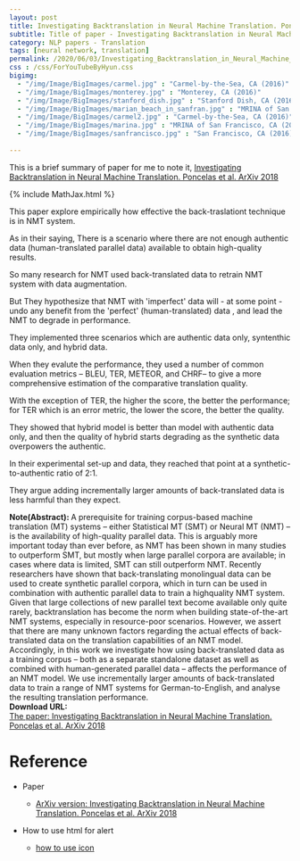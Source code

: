 ```yaml
---
layout: post
title: Investigating Backtranslation in Neural Machine Translation. Poncelas et al. arXiv. 2018.
subtitle: Title of paper - Investigating Backtranslation in Neural Machine Translation. Poncelas et al. arXiv. 2018.
category: NLP papers - Translation
tags: [neural network, translation]
permalink: /2020/06/03/Investigating_Backtranslation_in_Neural_Machine_Translation/
css : /css/ForYouTubeByHyun.css
bigimg: 
  - "/img/Image/BigImages/carmel.jpg" : "Carmel-by-the-Sea, CA (2016)"
  - "/img/Image/BigImages/monterey.jpg" : "Monterey, CA (2016)"
  - "/img/Image/BigImages/stanford_dish.jpg" : "Stanford Dish, CA (2016)"
  - "/img/Image/BigImages/marian_beach_in_sanfran.jpg" : "MRINA of San Francisco, CA (2016)"
  - "/img/Image/BigImages/carmel2.jpg" : "Carmel-by-the-Sea, CA (2016)"
  - "/img/Image/BigImages/marina.jpg" : "MRINA of San Francisco, CA (2016)"
  - "/img/Image/BigImages/sanfrancisco.jpg" : "San Francisco, CA (2016)"
  
---
```


This is a brief summary of paper for me to note it, [Investigating Backtranslation in Neural Machine Translation. Poncelas et al. ArXiv 2018](https://arxiv.org/abs/1804.06189v1)

{% include MathJax.html %}

This paper explore empirically how effective the back-traslationt technique is in NMT system. 

As in their saying, There is a scenario where there are not enough authentic data (human-translated parallel data) available to obtain high-quality results. 

So many research for NMT used back-translated data to retrain NMT system with data augmentation.

But They hypothesize that NMT with 'imperfect' data will - at some point - undo any benefit from the 'perfect' (human-translated) data , and lead the NMT to degrade in performance.

They implemented three scenarios which are authentic data only, syntenthic data only, and hybrid data.

When they evalute the performance, they used a number of common evaluation metrics – BLEU, TER, METEOR, and CHRF– to give a more comprehensive estimation of the comparative translation quality.

With the exception of TER, the higher the score, the better the performance; for TER which is an error metric, the lower the score, the better the quality.

They showed that hybrid model is better than model with authentic data only, and then the quality of hybrid starts degrading as the synthetic data overpowers the authentic.

In their experimental set-up and data, they reached that point at a synthetic-to-authentic ratio of 2:1. 

They argue adding incrementally larger amounts of back-translated data is less harmful than they expect.

<div class="alert alert-info" role="alert"><i class="fa fa-info-circle"></i> <b>Note(Abstract): </b>
A prerequisite for training corpus-based machine translation (MT) systems – either Statistical MT (SMT) or Neural MT (NMT) – is the availability of high-quality parallel data. This is arguably more important today than ever before, as NMT has been shown in many studies to outperform SMT, but mostly when large parallel corpora are available; in cases where data is limited, SMT can still outperform NMT. Recently researchers have shown that back-translating monolingual data can be used to create synthetic parallel corpora, which in turn can be used in combination with authentic parallel data to train a highquality NMT system. Given that large collections of new parallel text become available only quite rarely, backtranslation has become the norm when building state-of-the-art NMT systems, especially in resource-poor scenarios. However, we assert that there are many unknown factors regarding the actual effects of back-translated data on the translation capabilities of an NMT model. Accordingly, in this work we investigate how using back-translated data as a training corpus – both as a separate standalone dataset as well as combined with human-generated parallel data – affects the performance of an NMT model. We use incrementally larger amounts of back-translated data to train a range of NMT systems for German-to-English, and analyse the resulting translation performance.
</div>
    
<div class="alert alert-success" role="alert"><i class="fa fa-paperclip fa-lg"></i> <b>Download URL: </b><br>
  <a href="https://arxiv.org/abs/1804.06189v1">The paper: Investigating Backtranslation in Neural Machine Translation. Poncelas et al. ArXiv 2018</a>
</div>

# Reference 

- Paper 
  - [ArXiv version: Investigating Backtranslation in Neural Machine Translation. Poncelas et al. ArXiv 2018](https://arxiv.org/abs/1804.06189v1)
 
- How to use html for alert
  - [how to use icon](http://idratherbewriting.com/documentation-theme-jekyll/mydoc_icons.html)
